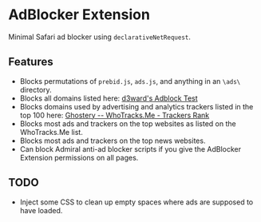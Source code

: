 # AdBlocker Extension
Minimal Safari ad blocker using `declarativeNetRequest`.

## Features
- Blocks permutations of `prebid.js`, `ads.js`, and anything in an `\ads\` directory.
- Blocks all domains listed here: [d3ward's Adblock Test](https://d3ward.github.io/toolz/adblock)
- Blocks domains used by advertising and analytics trackers listed in the top 100 here: [Ghostery -- WhoTracks.Me - Trackers Rank](https://www.ghostery.com/whotracksme/trackers)
- Blocks most ads and trackers on the top websites as listed on the WhoTracks.Me list.
- Blocks most ads and trackers on the top news websites.
- Can block Admiral anti-ad blocker scripts if you give the AdBlocker Extension permissions on all pages.

## TODO
- Inject some CSS to clean up empty spaces where ads are supposed to have loaded.

